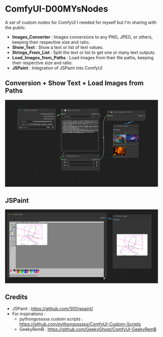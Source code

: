 # ComfyUI-D00MYsNodes
A set of custom nodes for ComfyUI I needed for myself but I'm sharing with the public. 
- **Images_Converter** : Images conversions to any PNG, JPEG, or others, keeping their respective size and ratio.
- **Show_Text** : Show a text or list of text values.
- **Strings_From_List** : Split the text or list to get one or many text outputs.
- **Load_Images_from_Paths** : Load images from their file paths, keeping their respective size and ratio.
- **JSPaint** : Integration of JSPaint into ComfyUI

## Conversion + Show Text + Load Images from Paths

![Conversion Nodes examples](workflow_conversion.png "Conversion Nodes examples")

## JSPaint

![JSPaint Nodes examples](workflow_jspaint.png "JSPaint Nodes examples")

## Credits

- JSPaint : https://github.com/1j01/jspaint/
- For inspirations : 
    - pythongosssss custom scripts : https://github.com/pythongosssss/ComfyUI-Custom-Scripts
    - GeekyRemB : https://github.com/GeekyGhost/ComfyUI-GeekyRemB
